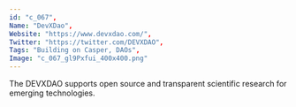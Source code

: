 ```yaml
--- 
id: "c_067", 
Name: "DevXDao", 
Website: "https://www.devxdao.com/", 
Twitter: "https://twitter.com/DEVXDAO", 
Tags: "Building on Casper, DAOs", 
Image: "c_067_gl9Pxfui_400x400.png" 
--- 
```

<!--lang:en--> 
The DEVXDAO supports open source and transparent scientific research for emerging technologies.
<!--lang:es--] 
The DEVXDAO supports open source and transparent scientific research for emerging technologies.
<!--lang:de--] 
The DEVXDAO supports open source and transparent scientific research for emerging technologies.
<!--lang:fr--] 
The DEVXDAO supports open source and transparent scientific research for emerging technologies.
<!--lang:pl--] 
The DEVXDAO supports open source and transparent scientific research for emerging technologies.
<!--lang:pt--] 
The DEVXDAO supports open source and transparent scientific research for emerging technologies.
[!--lang:*--> 
